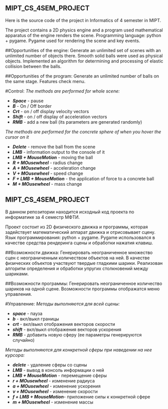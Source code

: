 ## MIPT_CS_4SEM_PROJECT

Here is the source code of the project in Informatics of 4 semester in MIPT.

The project contains a 2D physics engine and a program used mathematical apparatus of the engine renders the scene.
Programming language: python + pygame.
Pygame used for rendering the scene and key events.


##Opportunities of the engine:
Generate an unlimited set of scenes with an unlimited number of objects there.
Smooth solid balls were used as physical objects.
Implemented an algorithm for determining and processing of elastic collision between the balls.

##Opportunities of the program:
Generate an unlimited number of balls on the same stage. Features check menu.

#Control:
_The methods are performed for whole scene:_
+ ***Space*** - pause
+ ***B*** - On / Off border
+ ***Crt*** - on / off display velocity vectors
+ ***Shift*** - on / off display of acceleration vectors
+ ***RMB*** - add a new ball (its parameters are generated randomly)

_The methods are performed for the concrete sphere of when you hover the cursor on it_
+ ***Delete*** - remove the ball from the scene
+ ***LMB*** - information output to the console of it
+ ***LMB + MouseMotion*** - moving the ball
+ ***R + MOusewheel*** - radius change 
+ ***A + MOusewheel*** - acceleration change
+ ***V + MOusewheel*** - speed change
+ ***F + LMB + MouseMotion*** - the application of force to a concrete ball
+ ***M + MOusewheel*** - mass change


## MIPT_CS_4SEM_PROJECT

В данном репозитории находится исходный код проекта по информатике за 4 семестр МФТИ.

Проект состоит из 2D физического движка и программы, которая задействует математический аппарат движка и отрисовывает сцену.
Язык программирования: python + pygame.
Pygame использовался в качеcтве средства рендеринга сцены и обработки нажатия клавиш.


##Возможности движка:
Генерировать неограниченное множество сцен с неограниченным количеством объектов на ней.
В качестве физических объектов участвуют твердые гладкими  шарики.
Реализован алгоритм определения и обработки упругих столкновений между шариками.

##Возможности программы:
Генерировать неограниченное количество шариков на одной сцене. Возможности программы отображатся меню управления.

#Управление:
_Методы выполняются для всей сцены:_
+ ***space*** - пауза
+ ***b*** - вкл/выкл границы
+ ***crt*** - вкл/выкл отображения векторов скорости
+ ***shift*** - вкл/выкл отображения векторов ускорения
+ ***RMB*** - добавить новую сферу (ее параметры генерируются случайно)

_Методы выполняются для конкретной сферы при наведении на нее курсора:_
+ ***delete*** - удаление сферы со сцены
+ ***LMB*** - вывод в консоль информации о ней
+ ***LMB + MouseMotion*** - перемещение сферы
+ ***r + MOusewheel*** - изменение радиуса
+ ***a + MOusewheel*** - изменение ускорения
+ ***v + MOusewheel*** - изменение скорости
+ ***f + LMB + MouseMotion***- приложение силы к конкретной сфере
+ ***m + MOusewheel*** - изменение массы
